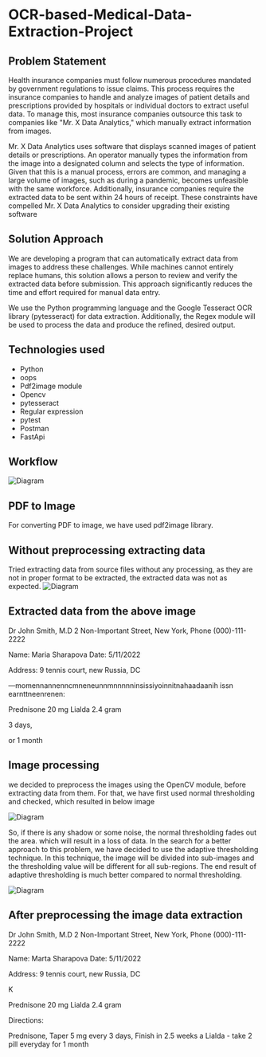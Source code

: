 # OCR-based-Medical-Data-Extraction-Project
## Problem Statement
Health insurance companies must follow numerous procedures mandated by government regulations to issue claims. This process requires the insurance companies to handle and analyze images of patient details and prescriptions provided by hospitals or individual doctors to extract useful data. To manage this, most insurance companies outsource this task to companies like "Mr. X Data Analytics," which manually extract information from images.

Mr. X Data Analytics uses software that displays scanned images of patient details or prescriptions. An operator manually types the information from the image into a designated column and selects the type of information. Given that this is a manual process, errors are common, and managing a large volume of images, such as during a pandemic, becomes unfeasible with the same workforce. Additionally, insurance companies require the extracted data to be sent within 24 hours of receipt. These constraints have compelled Mr. X Data Analytics to consider upgrading their existing software

## Solution Approach
We are developing a program that can automatically extract data from images to address these challenges. While machines cannot entirely replace humans, this solution allows a person to review and verify the extracted data before submission. This approach significantly reduces the time and effort required for manual data entry.

We use the Python programming language and the Google Tesseract OCR library (pytesseract) for data extraction. Additionally, the Regex module will be used to process the data and produce the refined, desired output.

## Technologies used
- Python
- oops
- Pdf2image module
- Opencv
- pytesseract
- Regular expression
- pytest
- Postman
- FastApi
## Workflow
![Diagram](https://github.com/farizalik/OCR-based-Medical-Data-Extraction-Project/blob/main/images/workflow.jpg)

## PDF to Image
For converting PDF to image, we have used pdf2image library.

## Without preprocessing extracting data
Tried extracting data from source files without any processing, as they are not in proper format to be extracted, the extracted data was not as expected.
![Diagram](https://github.com/farizalik/OCR-based-Medical-Data-Extraction-Project/blob/main/images/dark_image.jpg)

## Extracted data from the above image
Dr John Smith, M.D
2 Non-Important Street,
New York, Phone (000)-111-2222

Name: Maria Sharapova Date: 5/11/2022

Address: 9 tennis court, new Russia, DC

—momennannenncmneneunnmnnnnninsissiyoinnitnahaadaanih issn earnttneenrenen:

Prednisone 20 mg
Lialda 2.4 gram

3 days,

or 1 month


## Image processing
we decided to preprocess the images using the OpenCV module, before extracting data from them. For that, we have first used normal thresholding and checked, which resulted in below image


![Diagram](https://github.com/farizalik/OCR-based-Medical-Data-Extraction-Project/blob/main/images/filter_dark.jpg)

So, if there is any shadow or some noise, the normal thresholding fades out the area. which will result in a loss of data.
In the search for a better approach to this problem, we have decided to use the adaptive thresholding technique. In this technique, the image will be divided into sub-images and the thresholding value will be different for all sub-regions. The end result of adaptive thresholding is much better compared to normal thresholding.

![Diagram](https://github.com/farizalik/OCR-based-Medical-Data-Extraction-Project/blob/main/images/adaptive_filter_dark.jpg)

## After preprocessing the image data extraction

Dr John Smith, M.D
2 Non-Important Street,
New York, Phone (000)-111-2222

Name: Marta Sharapova Date: 5/11/2022

Address: 9 tennis court, new Russia, DC

K

Prednisone 20 mg
Lialda 2.4 gram

Directions:

Prednisone, Taper 5 mg every 3 days,
Finish in 2.5 weeks a
Lialda - take 2 pill everyday for 1 month
